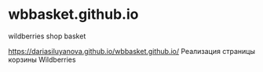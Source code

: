 # wbbasket.github.io
wildberries shop basket

https://dariasiluyanova.github.io/wbbasket.github.io/
Реализация страницы корзины Wildberries
